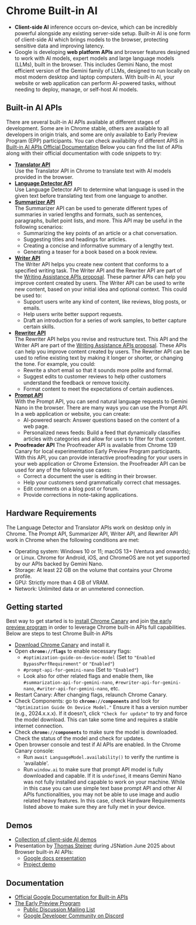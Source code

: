 # Chrome Built-in AI
- **Client-side AI** inference occurs on-device, which can be incredibly powerful alongside any existing server-side setup.
  Built-in AI is one form of client-side AI which brings models to the browser, protecting sensitive data and improving latency.
- Google is developing **web platform APIs** and browser features designed to work with AI models, expert models and large language models (LLMs), built in the browser. This includes Gemini Nano, the most efficient version of the Gemini family of LLMs, designed to run locally on most modern desktop and laptop computers. With built-in AI, your website or web application can perform AI-powered tasks, without needing to deploy, manage, or self-host AI models.

## Built-in AI APIs
There are several built-in AI APIs available at different stages of development. 
Some are in Chrome stable, others are available to all developers in origin trials, and some are only available to Early Preview Program (EPP) participants.
You can check availability of different APIS in [Built-in AI APIs Official Documentation](https://developer.chrome.com/docs/ai/built-in-apis)
Below you can find the list of APIs along with their official documentation with code snippets to try:
- [**Translator API**](https://developer.chrome.com/docs/ai/translator-api)  
  Use the Translator API in Chrome to translate text with AI models provided in the browser.
- [**Language Detector API**](https://developer.chrome.com/docs/ai/language-detection)  
  Use Language Detector API to determine what language is used in the given text before translating text from one language to another.
- [**Summarizer API**](https://developer.chrome.com/docs/ai/summarizer-api)  
  The Summarizer API can be used to generate different types of summaries in varied lengths and formats, such as sentences, paragraphs, bullet point lists, and more. This API may be useful in the following scenarios:
  - Summarizing the key points of an article or a chat conversation. 
  - Suggesting titles and headings for articles. 
  - Creating a concise and informative summary of a lengthy text. 
  - Generating a teaser for a book based on a book review.
- [**Writer API**](https://developer.chrome.com/docs/ai/writer-api)  
  The Writer API helps you create new content that conforms to a specified writing task. The Writer API and the Rewriter API are part of the [Writing Assistance APIs proposal](https://github.com/webmachinelearning/writing-assistance-apis). 
  These partner APIs can help you improve content created by users.
  The Writer API can be used to write new content, based on your initial idea and optional context. This could be used to:
  - Support users write any kind of content, like reviews, blog posts, or emails. 
  - Help users write better support requests. 
  - Draft an introduction for a series of work samples, to better capture certain skills.
- [**Rewriter API**](https://developer.chrome.com/docs/ai/rewriter-api)  
  The Rewriter API helps you revise and restructure text. This API and the Writer API are part of the [Writing Assistance APIs proposal](https://github.com/webmachinelearning/writing-assistance-apis). 
  These APIs can help you improve content created by users.
  The Rewriter API can be used to refine existing text by making it longer or shorter, or changing the tone. For example, you could:
  - Rewrite a short email so that it sounds more polite and formal. 
  - Suggest edits to customer reviews to help other customers understand the feedback or remove toxicity. 
  - Format content to meet the expectations of certain audiences.
- [**Prompt API**](https://developer.chrome.com/docs/ai/prompt-api)  
  With the Prompt API, you can send natural language requests to Gemini Nano in the browser.
  There are many ways you can use the Prompt API. In a web application or website, you can create:
  - AI-powered search: Answer questions based on the content of a web page. 
  - Personalized news feeds: Build a feed that dynamically classifies articles with categories and allow for users to filter for that content.
- **Proofreader API** 
  The Proofreader API is available from Chrome 139 Canary for local experimentation Early Preview Program participants. With this API, you can provide interactive proofreading for your users in your web application or Chrome Extension.
  the Proofreader API can be used for any of the following use cases:
  - Correct a document the user is editing in their browser. 
  - Help your customers send grammatically correct chat messages. 
  - Edit comments on a blog post or forum. 
  - Provide corrections in note-taking applications.

## Hardware Requirements
The Language Detector and Translator APIs work on desktop only in Chrome. 
The Prompt API, Summarizer API, Writer API, and Rewriter API work in Chrome when the following conditions are met:
- Operating system: Windows 10 or 11; macOS 13+ (Ventura and onwards); or Linux. Chrome for Android, iOS, and ChromeOS are not yet supported by our APIs backed by Gemini Nano.
- Storage: At least 22 GB on the volume that contains your Chrome profile.
- GPU: Strictly more than 4 GB of VRAM.
- Network: Unlimited data or an unmetered connection.

## Getting started
Best way to get started is to [install Chrome Canary](https://www.google.com/chrome/canary/) and join [the early preview program](https://developer.chrome.com/docs/ai/join-epp) in order to leverage Chrome built-in APIs full capabilities.
Below are steps to test Chrome Built-in APIs
- [Download Chrome Canary](https://www.google.com/chrome/canary/) and install it.
- Open **`chrome://flags`** to enable necessary flags:
  - `#optimization-guide-on-device-model` (Set to `"Enabled BypassPerfRequirement"` or `"Enabled"`)
  - `#prompt-api-for-gemini-nano` (Set to `"Enabled"`)
  - Look also for other related flags and enable them, like `#summarization-api-for-gemini-nano`, `#rewriter-api-for-gemini-nano`, `#writer-api-for-gemini-nano`, etc.
- Restart Canary: After changing flags, relaunch Chrome Canary.
- Check Components: go to **`chrome://components`** and look for `"Optimization Guide On Device Model."` Ensure it has a version number (e.g., 2024.x.x.x). If it doesn't, click `"Check for update"` to try and force the model download. This can take some time and requires a stable internet connection.
- Check **`chrome://components`** to make sure the model is downloaded. Check the status of the model and check for updates.
- Open browser console and test if AI APIs are enabled. In the Chrome Canary console:
  - Run `await LanguageModel.availability()` to verify the runtime is 'available'.
  - Run `window.ai` to make sure that prompt API model is fully downloaded and capable. If it is `undefined`, it means Gemini Nano was not fully installed and capable to work on your machine.
  While in this case you can use simple text base prompt API and other AI APIs functionalities, you may not be able to use image and audio related heavy features.
  In this case, check Hardware Requirements listed above to make sure they are fully met in your device.

## Demos
- [Collection of client-side AI demos](https://github.com/GoogleChromeLabs/web-ai-demos)
- Presentation by [Thomas Steiner](https://www.linkedin.com/in/thomassteinerlinkedin/) during JSNation June 2025 about Browser built-in AI APIs:
  - [Google docs presentation](https://docs.google.com/presentation/d/1E1d8yOi0tsRQ8n5rVXOfBNl6X74GvzgldJXyycoHpHE/edit?slide=id.g35d8303de8b_1_4#slide=id.g35d8303de8b_1_4)
  - [Project demo](https://tomayac.github.io/prompt-api-sqlite/)

## Documentation
- [Official Google Documentation for Built-in APIs](https://developer.chrome.com/docs/ai/built-in-apis)
- [The Early Preview Program](https://developer.chrome.com/docs/ai/join-epp)
  - [Public Discussion Mailing List](https://groups.google.com/a/chromium.org/g/chrome-ai-dev-preview-discuss?pli=1)
  - [Google Developer Community on Discord](https://discord.com/invite/zzj2ywFx8B)


